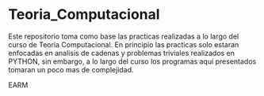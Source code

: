 # Teoria_Computacional

Este repositorio toma como base las practicas realizadas a lo largo del curso de Teoria Computacional.
En principio las practicas solo estaran enfocadas en analisis de cadenas y problemas triviales realizados en PYTHON, 
sin embargo, a lo largo del curso los programas aquí presentados tomaran un poco mas de complejidad.

EARM
